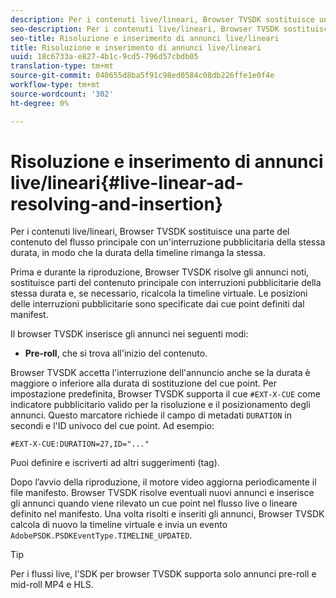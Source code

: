 ```yaml
---
description: Per i contenuti live/lineari, Browser TVSDK sostituisce una parte del contenuto del flusso principale con un'interruzione pubblicitaria della stessa durata, in modo che la durata della timeline rimanga la stessa.
seo-description: Per i contenuti live/lineari, Browser TVSDK sostituisce una parte del contenuto del flusso principale con un'interruzione pubblicitaria della stessa durata, in modo che la durata della timeline rimanga la stessa.
seo-title: Risoluzione e inserimento di annunci live/lineari
title: Risoluzione e inserimento di annunci live/lineari
uuid: 18c6733a-e827-4b1c-9cd5-796d57cbdb05
translation-type: tm+mt
source-git-commit: 040655d8ba5f91c98ed0584c08db226ffe1e0f4e
workflow-type: tm+mt
source-wordcount: '302'
ht-degree: 0%

---
```



# Risoluzione e inserimento di annunci live/lineari{#live-linear-ad-resolving-and-insertion}

Per i contenuti live/lineari, Browser TVSDK sostituisce una parte del contenuto del flusso principale con un&#39;interruzione pubblicitaria della stessa durata, in modo che la durata della timeline rimanga la stessa.

Prima e durante la riproduzione, Browser TVSDK risolve gli annunci noti, sostituisce parti del contenuto principale con interruzioni pubblicitarie della stessa durata e, se necessario, ricalcola la timeline virtuale. Le posizioni delle interruzioni pubblicitarie sono specificate dai cue point definiti dal manifest.

Il browser TVSDK inserisce gli annunci nei seguenti modi:

* **Pre-roll**, che si trova all&#39;inizio del contenuto.

Browser TVSDK accetta l&#39;interruzione dell&#39;annuncio anche se la durata è maggiore o inferiore alla durata di sostituzione del cue point. Per impostazione predefinita, Browser TVSDK supporta il cue `#EXT-X-CUE` come indicatore pubblicitario valido per la risoluzione e il posizionamento degli annunci. Questo marcatore richiede il campo di metadati `DURATION` in secondi e l&#39;ID univoco del cue point. Ad esempio:

```
#EXT-X-CUE:DURATION=27,ID="..."
```

Puoi definire e iscriverti ad altri suggerimenti (tag).

Dopo l’avvio della riproduzione, il motore video aggiorna periodicamente il file manifesto. Browser TVSDK risolve eventuali nuovi annunci e inserisce gli annunci quando viene rilevato un cue point nel flusso live o lineare definito nel manifesto. Una volta risolti e inseriti gli annunci, Browser TVSDK calcola di nuovo la timeline virtuale e invia un evento `AdobePSDK.PSDKEventType.TIMELINE_UPDATED`.

>[!TIP]
>
>Per i flussi live, l&#39;SDK per browser TVSDK supporta solo annunci pre-roll e mid-roll MP4 e HLS.

